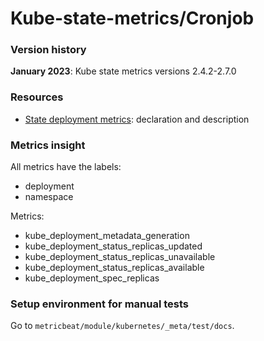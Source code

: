 # Kube-state-metrics/Cronjob

### Version history

**January 2023**: Kube state metrics versions 2.4.2-2.7.0

### Resources

- [State deployment metrics](https://github.com/kubernetes/kube-state-metrics/blob/main/internal/store/deployment.go):
  declaration and description

### Metrics insight

All metrics have the labels:
- deployment
- namespace

Metrics:
- kube_deployment_metadata_generation
- kube_deployment_status_replicas_updated
- kube_deployment_status_replicas_unavailable
- kube_deployment_status_replicas_available
- kube_deployment_spec_replicas

### Setup environment for manual tests
Go to `metricbeat/module/kubernetes/_meta/test/docs`.
